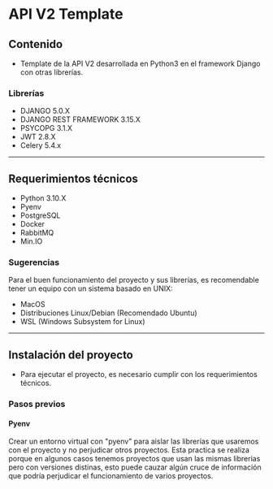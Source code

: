 # API V2 Template

## Contenido

- Template de la API V2 desarrollada en Python3 en el framework Django con otras librerías.

### Librerías

- DJANGO 5.0.X
- DJANGO REST FRAMEWORK 3.15.X
- PSYCOPG 3.1.X
- JWT 2.8.X
- Celery 5.4.x

---

## Requerimientos técnicos

- Python 3.10.X
- Pyenv
- PostgreSQL
- Docker
- RabbitMQ
- Min.IO

### Sugerencias

Para el buen funcionamiento del proyecto y sus librerías, es recomendable tener un equipo con un sistema basado en UNIX:

- MacOS
- Distribuciones Linux/Debian (Recomendado Ubuntu)
- WSL (Windows Subsystem for Linux)

---

## Instalación del proyecto

* Para ejecutar el proyecto, es necesario cumplir con los requerimientos técnicos.

### Pasos previos

#### Pyenv

Crear un entorno virtual con "pyenv" para aislar las librerías que usaremos con el proyecto y no perjudicar otros proyectos. Esta practica se realiza porque en algunos casos tenemos proyectos que usan las mismas librerías pero con versiones  distinas, esto puede cauzar algún  cruce de información  que podría perjudicar el funcionamiento de varios proyectos.
